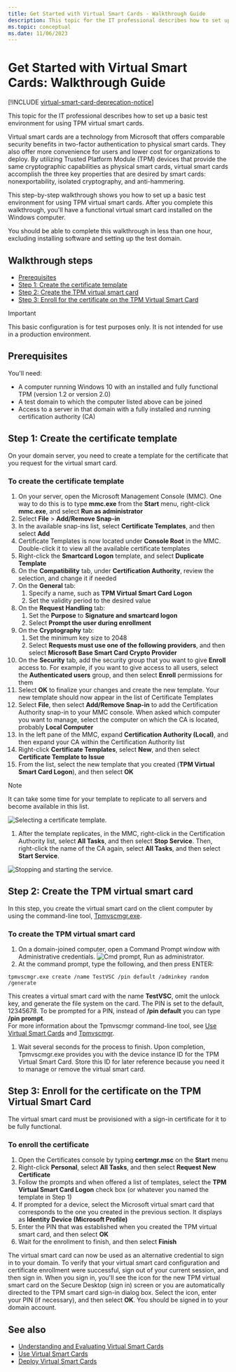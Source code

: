 ```yaml
---
title: Get Started with Virtual Smart Cards - Walkthrough Guide 
description: This topic for the IT professional describes how to set up a basic test environment for using TPM virtual smart cards.
ms.topic: conceptual
ms.date: 11/06/2023
---
```


# Get Started with Virtual Smart Cards: Walkthrough Guide

[!INCLUDE [virtual-smart-card-deprecation-notice](../../includes/virtual-smart-card-deprecation-notice.md)]

This topic for the IT professional describes how to set up a basic test environment for using TPM virtual smart cards.

Virtual smart cards are a technology from Microsoft that offers comparable security benefits in two-factor authentication to physical smart cards. They also offer more convenience for users and lower cost for organizations to deploy. By utilizing Trusted Platform Module (TPM) devices that provide the same cryptographic capabilities as physical smart cards, virtual smart cards accomplish the three key properties that are desired by smart cards: nonexportability, isolated cryptography, and anti-hammering.

This step-by-step walkthrough shows you how to set up a basic test environment for using TPM virtual smart cards. After you complete this walkthrough, you'll have a functional virtual smart card installed on the Windows computer.

You should be able to complete this walkthrough in less than one hour, excluding installing software and setting up the test domain.

## Walkthrough steps

- [Prerequisites](#prerequisites)
- [Step 1: Create the certificate template](#step-1-create-the-certificate-template)
- [Step 2: Create the TPM virtual smart card](#step-2-create-the-tpm-virtual-smart-card)
- [Step 3: Enroll for the certificate on the TPM Virtual Smart Card](#step-3-enroll-for-the-certificate-on-the-tpm-virtual-smart-card)

> [!IMPORTANT]
> This basic configuration is for test purposes only. It is not intended for use in a production environment.

## Prerequisites

You'll need:

- A computer running Windows 10 with an installed and fully functional TPM (version 1.2 or version 2.0)
- A test domain to which the computer listed above can be joined
- Access to a server in that domain with a fully installed and running certification authority (CA)

## Step 1: Create the certificate template

On your domain server, you need to create a template for the certificate that you request for the virtual smart card.

### To create the certificate template

1. On your server, open the Microsoft Management Console (MMC). One way to do this is to type **mmc.exe** from the **Start** menu, right-click **mmc.exe**, and select **Run as administrator**
1. Select **File** > **Add/Remove Snap-in**
1. In the available snap-ins list, select **Certificate Templates**, and then select **Add**
1. Certificate Templates is now located under **Console Root** in the MMC. Double-click it to view all the available certificate templates
1. Right-click the **Smartcard Logon** template, and select **Duplicate Template**
1. On the **Compatibility** tab, under **Certification Authority**, review the selection, and change it if needed
1. On the **General** tab:
    1. Specify a name, such as **TPM Virtual Smart Card Logon**
    1. Set the validity period to the desired value
1. On the **Request Handling** tab:
    1. Set the **Purpose** to **Signature and smartcard logon**
    1. Select **Prompt the user during enrollment**
1. On the **Cryptography** tab:
    1. Set the minimum key size to 2048
    1. Select **Requests must use one of the following providers**, and then select **Microsoft Base Smart Card Crypto Provider**
1. On the **Security** tab, add the security group that you want to give **Enroll** access to. For example, if you want to give access to all users, select the **Authenticated users** group, and then select **Enroll** permissions for them
1. Select **OK** to finalize your changes and create the new template. Your new template should now appear in the list of Certificate Templates
1. Select **File**, then select **Add/Remove Snap-in** to add the Certification Authority snap-in to your MMC console. When asked which computer you want to manage, select the computer on which the CA is located, probably **Local Computer**
1. In the left pane of the MMC, expand **Certification Authority (Local)**, and then expand your CA within the Certification Authority list
1. Right-click **Certificate Templates**, select **New**, and then select **Certificate Template to Issue**
1. From the list, select the new template that you created (**TPM Virtual Smart Card Logon**), and then select **OK**

  > [!NOTE]
  > It can take some time for your template to replicate to all servers and become available in this list.

  ![Selecting a certificate template.](images/vsc-08-enable-certificate-template.png)

1. After the template replicates, in the MMC, right-click in the Certification Authority list, select **All Tasks**, and then select **Stop Service**. Then, right-click the name of the CA again, select **All Tasks**, and then select **Start Service**.

  ![Stopping and starting the service.](images/vsc-09-stop-service-start-service.png)

## Step 2: Create the TPM virtual smart card

In this step, you create the virtual smart card on the client computer by using the command-line tool, [Tpmvscmgr.exe](virtual-smart-card-tpmvscmgr.md).

### To create the TPM virtual smart card

1. On a domain-joined computer, open a Command Prompt window with Administrative credentials.
    ![Cmd prompt, Run as administrator.](images/vsc-10-cmd-run-as-administrator.png)
1. At the command prompt, type the following, and then press ENTER:

  `tpmvscmgr.exe create /name TestVSC /pin default /adminkey random /generate`

  This creates a virtual smart card with the name **TestVSC**, omit the unlock key, and generate the file system on the card. The PIN is set to the default, 12345678. To be prompted for a PIN, instead of **/pin default** you can type **/pin prompt**.\
  For more information about the Tpmvscmgr command-line tool, see [Use Virtual Smart Cards](virtual-smart-card-use-virtual-smart-cards.md) and [Tpmvscmgr](virtual-smart-card-tpmvscmgr.md).

1. Wait several seconds for the process to finish. Upon completion, Tpmvscmgr.exe provides you with the device instance ID for the TPM Virtual Smart Card. Store this ID for later reference because you need it to manage or remove the virtual smart card.

## Step 3: Enroll for the certificate on the TPM Virtual Smart Card

The virtual smart card must be provisioned with a sign-in certificate for it to be fully functional.

### To enroll the certificate

1. Open the Certificates console by typing **certmgr.msc** on the **Start** menu
1. Right-click **Personal**, select **All Tasks**, and then select **Request New Certificate**
1. Follow the prompts and when offered a list of templates, select the **TPM Virtual Smart Card Logon** check box (or whatever you named the template in Step 1)
1. If prompted for a device, select the Microsoft virtual smart card that corresponds to the one you created in the previous section. It displays as **Identity Device (Microsoft Profile)**
1. Enter the PIN that was established when you created the TPM virtual smart card, and then select **OK**
1. Wait for the enrollment to finish, and then select **Finish**

The virtual smart card can now be used as an alternative credential to sign in to your domain. To verify that your virtual smart card configuration and certificate enrollment were successful, sign out of your current session, and then sign in. When you sign in, you'll see the icon for the new TPM virtual smart card on the Secure Desktop (sign in) screen or you are automatically directed to the TPM smart card sign-in dialog box. Select the icon, enter your PIN (if necessary), and then select **OK**. You should be signed in to your domain account.

## See also

- [Understanding and Evaluating Virtual Smart Cards](virtual-smart-card-understanding-and-evaluating.md)
- [Use Virtual Smart Cards](virtual-smart-card-use-virtual-smart-cards.md)
- [Deploy Virtual Smart Cards](virtual-smart-card-deploy-virtual-smart-cards.md)
